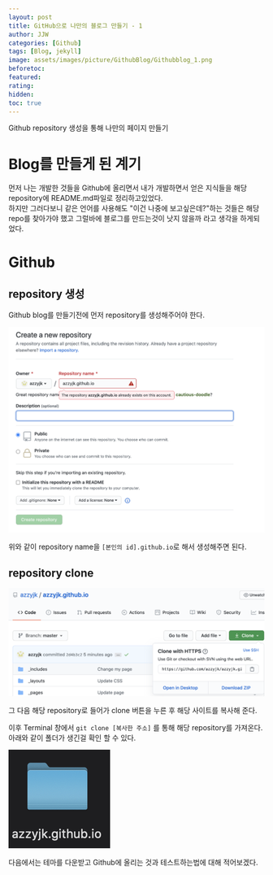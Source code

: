 ```yaml
---
layout: post
title: GitHub으로 나만의 블로그 만들기 - 1
author: JJW
categories: [Github]
tags: [Blog, jekyll]
image: assets/images/picture/GithubBlog/Githubblog_1.png
beforetoc:
featured:
rating:
hidden:
toc: true
---
```


Github repository 생성을 통해 나만의 페이지 만들기

# Blog를 만들게 된 계기

먼저 나는 개발한 것들을 Github에 올리면서 내가 개발하면서 얻은 지식들을 해당 repository에 README.md파일로 정리하고있었다.  
하지만 그러다보니 같은 언어를 사용해도 "이건 나중에 보고싶은데?"하는 것들은 해당 repo를 찾아가야 했고 그럴바에 블로그를 만드는것이 낫지 않을까 라고 생각을 하게되었다.

# Github

## repository 생성

Github blog를 만들기전에 먼저 repository를 생성해주어야 한다.

<img class="blogPict" src="assets/images/picture/GithubBlog/Github_1.png">

위와 같이 repository name을 `[본인의 id].github.io`로 해서 생성해주면 된다.

## repository clone

<img class="blogPict" src="assets/images/picture/GithubBlog/Github_2.png">

그 다음 해당 repository로 들어가 clone 버튼을 누른 후 해당 사이트를 복사해 준다.

이후 Terminal 창에서 `git clone [복사한 주소]` 를 통해 해당 repository를 가져온다.  
아래와 같이 폴더가 생긴걸 확인 할 수 있다.

<img class="blogPict" src="assets/images/picture/GithubBlog/Github_3.png">

다음에서는 테마를 다운받고 Github에 올리는 것과 테스트하는법에 대해 적어보겠다.
